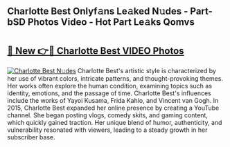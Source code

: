 ## Charlotte Best Onlyf𝚊ns Le𝚊ked N𝚞des - Part-bSD Photos Video - Hot Part Le𝚊ks Qomvs

# <h2><a href="http://ac26014.deff.icu/?id=Charlotte+Best">🔗 New 👉🔴 Charlotte Best VIDEO Photos</a></h2>

[![Charlotte Best N𝚞des](https://i.imgur.com/rIISA9y.gif)](http://ac26014.deff.icu/?id=Charlotte+Best)
Charlotte Best's artistic style is characterized by her use of vibrant colors, intricate patterns, and thought-provoking themes. Her works often explore the human condition, examining topics such as identity, emotions, and the passage of time. Charlotte Best's influences include the works of Yayoi Kusama, Frida Kahlo, and Vincent van Gogh. In 2015, Charlotte Best expanded her online presence by creating a YouTube channel. She began posting vlogs, comedy skits, and gaming content, which quickly gained traction. Her unique blend of humor, authenticity, and vulnerability resonated with viewers, leading to a steady growth in her subscriber base.
